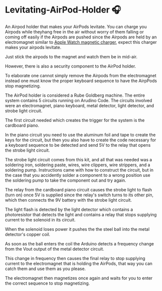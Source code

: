 # Levitating-AirPod-Holder 🎧
An Airpod holder that makes your AirPods levitate. You can charge you Airpods 
while theyhang free in the air without worry of them falling or coming off easily 
if the Airpods are pushed since the Airpods are held by an electromagnet similar to 
[Apple Watch magnetic charger](https://www.apple.com/shop/product/MLWJ3AM/A/apple-watch-magnetic-fast-charger-to-usb-c-cable-1-m?fnode=2208a3f74724fa33198e29a17b1f3a3c42954541e1e18d408c15ce020bbe1ffb7f20a725ff6803d451b2b2cf065861b37722565385e5e1ae812c66dc35fa952064c5414a95d16900b6f75cc4df8177f9f0c4c5d48c881cd8cf9d78b46305a820999709c1c824e5f8bf7be8a9189ac629&fs=fh%3D4595%252B559a0f%252B45d4), 
expect this charger makes your airpods levitate.

Just stick the airpods to the magnet and watch them be in mid-air. 

However, there is also a security component to the AirPod holder. 

To elaborate one cannot simply remove the Airpods from the electromagnet instead 
one must know the proper keyboard sequence to have the AirpPods stop magnetizing. 

The AirPod holder is considered a Rube Goldberg machine. The entire system contains 
5 circuits running on Arudino Code. The circuits involved were an electromagnet, 
piano keyboard, metal detector, light detector, and strobe light circuit.

The first circuit needed which creates the trigger for the system is the cardboard piano. 

In the piano circuit you need to use the aluminum foil and tape to create the keys 
for the circuit, but then you also have to create the code necessary for a keyboard 
sequence to be detected and send 5V to the relay that opens the strobe light circuit. 

The strobe light circuit comes from this kit, and all that was needed was a soldering 
iron, soldering paste, wires, wire clippers, wire strippers, and a soldering pump. 
Instructions came with how to construct the circuit, but in the case that you accidently 
solder a component to a wrong position use the soldering pump to take the component out and try again. 

The relay from the cardboard piano circuit causes the strobe light to flash (turn on) 
once 5V is supplied since the relay's switch turns to its other pin, which then connects 
the 9V battery with the strobe light circuit.

The light flash is detected by the light detector which contains a photoresistor that 
detects the light and contains a relay that stops supplying current to the solenoid in its circuit.

When the solenoid loses power it pushes the the steel ball into the metal detector's copper coil.

As soon as the ball enters the coil the Arduino detects a frequency change from the 
Vout output of the metal detector circuit. 

This change in frequency then causes the final relay to stop supplying current to 
the electromagnet that is holding the AirPods, that way you can catch them and use them as you please. 

The electromagnet then magnetizes once again and waits for you to enter the correct 
sequence to stop magnetizing. 
